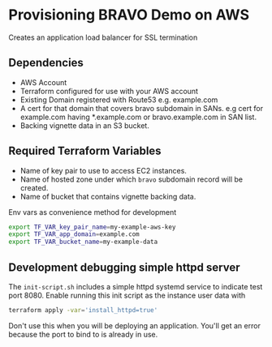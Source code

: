 # Provisioning BRAVO Demo on AWS
Creates an application load balancer for SSL termination 

## Dependencies
- AWS Account
- Terraform configured for use with your AWS account
- Existing Domain registered with Route53 e.g. example.com
- A cert for that domain that covers bravo subdomain in SANs.
    e.g cert for example.com having *.example.com or bravo.example.com in SAN list.
- Backing vignette data in an S3 bucket.

## Required Terraform Variables
- Name of key pair to use to access EC2 instances.
- Name of hosted zone under which `bravo` subdomain record will be created.
- Name of bucket that contains vignette backing data.

Env vars as convenience method for development
```sh
export TF_VAR_key_pair_name=my-example-aws-key
export TF_VAR_app_domain=example.com
export TF_VAR_bucket_name=my-example-data
```

## Development debugging simple httpd server
The `init-script.sh` includes a simple httpd systemd service to indicate test port 8080. 
Enable running this init script as the instance user data with

```sh
terraform apply -var='install_httpd=true'
```

Don't use this when you will be deploying an application.
You'll get an error because the port to bind to is already in use.

